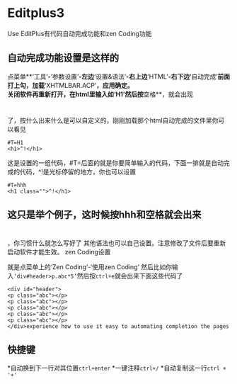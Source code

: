 Editplus3
==========
Use EditPlus有代码自动完成功能和zen Coding功能

自动完成功能设置是这样的
-----------------------
点菜单**‘工具’**-**‘参数设置’**-左边**‘设置&语法’**-右上边**‘HTML’**-右下边**‘自动完成’**前面打上勾，加载**‘XHTMLBAR.ACP’**，应用确定。<br>关闭软件再重新打开，在html里输入如‘H1’然后按**空格**，就会出现<h1></h1>了，按什么出来什么是可以自定义的，刚刚加载那个html自动完成的文件里你可以看见
```
#T=H1
<h1>^!</h1>
```
这是设置的一组代码，#T=后面的就是你要简单输入的代码，下面一排就是自动完成的代码，^!是光标停留的地方，你也可以设置
```
#T=hhh
<h1 class="">^!</h1>
```
这只是举个例子，这时候按hhh和空格就会出来<h1 class=""></h1>，你习惯什么就怎么写好了
其他语法也可以自己设置。注意修改了文件后要重新启动软件才能生效。
zen Coding设置
-----------------
就是点菜单上的‘Zen Coding‘-‘使用zen Coding’
然后比如你输入`‘div#header>p.abc*5’`然后按`ctrl+e`就会出来下面这些代码了
```
<div id="header">
<p class="abc"></p>
<p class="abc"></p>
<p class="abc"></p>
<p class="abc"></p>
<p class="abc"></p>
</div>experience how to use it easy to automating completion the pages
```
快捷键
---------
*自动换到下一行对其位置`ctrl+enter`
*一键注释`ctrl+/`
*自动复制这一行`ctrl + '+'`
